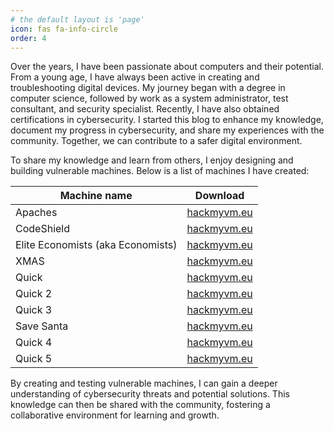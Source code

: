 ```yaml
---
# the default layout is 'page'
icon: fas fa-info-circle
order: 4
---
```


Over the years, I have been passionate about computers and their potential. From a young age, I have always been active in creating and troubleshooting digital devices. My journey began with a degree in computer science, followed by work as a system administrator, test consultant, and security specialist. Recently, I have also obtained certifications in cybersecurity. I started this blog to enhance my knowledge, document my progress in cybersecurity, and share my experiences with the community. Together, we can contribute to a safer digital environment.

To share my knowledge and learn from others, I enjoy designing and building vulnerable machines. Below is a list of machines I have created:

| Machine name | Download |
|--------|-----------|
| Apaches | [hackmyvm.eu](https://downloads.hackmyvm.eu/apaches.zip) |
| CodeShield | [hackmyvm.eu](https://downloads.hackmyvm.eu/codeshield.zip) |
| Elite Economists (aka Economists) | [hackmyvm.eu](https://downloads.hackmyvm.eu/economists.zip) |
| XMAS | [hackmyvm.eu](https://downloads.hackmyvm.eu/xmas.zip) |
| Quick | [hackmyvm.eu](https://downloads.hackmyvm.eu/quick.zip) |
| Quick 2 |[hackmyvm.eu](https://downloads.hackmyvm.eu/quick2.zip) |
| Quick 3 |[hackmyvm.eu](https://downloads.hackmyvm.eu/quick3.zip) |
| Save Santa | [hackmyvm.eu](https://downloads.hackmyvm.eu/savesanta.zip) |
| Quick 4 | [hackmyvm.eu](https://downloads.hackmyvm.eu/quick4.zip) |
| Quick 5 | [hackmyvm.eu](https://downloads.hackmyvm.eu/quick5.zip) |

By creating and testing vulnerable machines, I can gain a deeper understanding of cybersecurity threats and potential solutions. 
This knowledge can then be shared with the community, fostering a collaborative environment for learning and growth.
